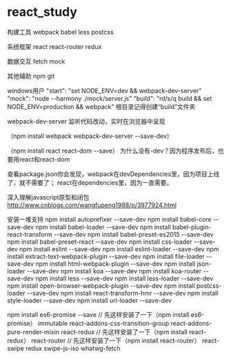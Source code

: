 # react_study

构建工具
webpack
babel
less postcss

系统框架
react
react-router
redux

数据交互
fetch
mock

其他辅助
npm
git

windows用户
"start": "set NODE_ENV=dev && webpack-dev-server"
"mock": "node --harmony ./mock/server.js"
"build": "rd/s/q build && set NODE_ENV=production && webpack"
根目录记得创建“build”文件夹

webpack-dev-server
监听代码改动，实时在浏览器中呈现

（npm install webpack webpack-dev-server --save-dev）

（npm install react react-dom --save）
为什么没有-dev？因为程序发布后，也要用react和react-dom

查看package.json你会发现，webpack在devDependencies里，因为项目上线了，就不需要了；
react在dependencies里，因为一直需要。

深入理解javascript原型和闭包
http://www.cnblogs.com/wangfupeng1988/p/3977924.html

安装一堆支持
npm install autoprefixer --save-dev
npm install babel-core --save-dev
npm install babel-loader --save-dev
npm install babel-plugin-react-transform --save-dev
npm install babel-preset-es2015 --save-dev
npm install babel-preset-react --save-dev
npm install css-loader --save-dev
npm install eslint --save-dev
npm install eslint-loader --save-dev
npm install extract-text-webpack-plugin --save-dev
npm install file-loader --save-dev
npm install html-webpack-plugin --save-dev
npm install json-loader --save-dev
npm install koa --save-dev
npm install koa-router --save-dev
npm install less --save-dev
npm install less-loader --save-dev
npm install open-browser-webpack-plugin --save-dev
npm install postcss-loader --save-dev
npm install react-transform-hmr --save-dev
npm install style-loader --save-dev
npm install url-loader --save-dev

npm install es6-promise --save
// 先这样安装了一下（npm install es6-promise）
immutable
react-addons-css-transition-group
react-addons-pure-render-mixin
react-redux
// 先这样安装了一下（npm install react-redux）
react-router
// 先这样安装了一下（npm install react-router）
react-swipe
redux
swipe-js-iso
whatwg-fetch


